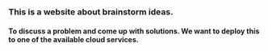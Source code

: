 ### This is a website about brainstorm ideas.
#### To discuss a problem and come up with solutions. We want to deploy this to one of the available cloud services.
